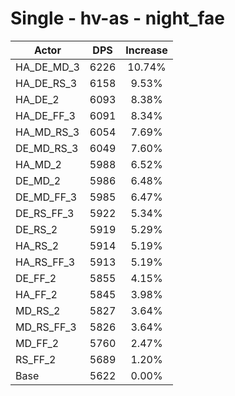 # Single - hv-as - night_fae
| Actor | DPS | Increase |
|---|:---:|:---:|
|HA_DE_MD_3|6226|10.74%|
|HA_DE_RS_3|6158|9.53%|
|HA_DE_2|6093|8.38%|
|HA_DE_FF_3|6091|8.34%|
|HA_MD_RS_3|6054|7.69%|
|DE_MD_RS_3|6049|7.60%|
|HA_MD_2|5988|6.52%|
|DE_MD_2|5986|6.48%|
|DE_MD_FF_3|5985|6.47%|
|DE_RS_FF_3|5922|5.34%|
|DE_RS_2|5919|5.29%|
|HA_RS_2|5914|5.19%|
|HA_RS_FF_3|5913|5.19%|
|DE_FF_2|5855|4.15%|
|HA_FF_2|5845|3.98%|
|MD_RS_2|5827|3.64%|
|MD_RS_FF_3|5826|3.64%|
|MD_FF_2|5760|2.47%|
|RS_FF_2|5689|1.20%|
|Base|5622|0.00%|
